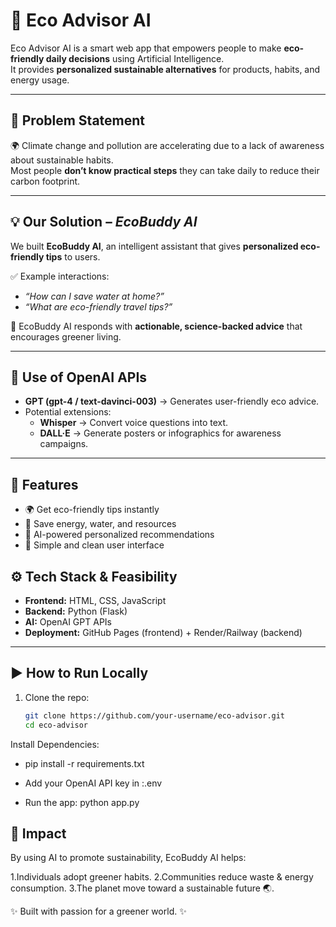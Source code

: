 # 🌱 Eco Advisor AI

Eco Advisor AI is a smart web app that empowers people to make **eco-friendly daily decisions** using Artificial Intelligence.  
It provides **personalized sustainable alternatives** for products, habits, and energy usage.  

---

## 📝 Problem Statement
🌍 Climate change and pollution are accelerating due to a lack of awareness about sustainable habits.  
Most people **don’t know practical steps** they can take daily to reduce their carbon footprint.  

---

## 💡 Our Solution – *EcoBuddy AI*
We built **EcoBuddy AI**, an intelligent assistant that gives **personalized eco-friendly tips** to users.  

✅ Example interactions:  
- *“How can I save water at home?”*  
- *“What are eco-friendly travel tips?”*  

💬 EcoBuddy AI responds with **actionable, science-backed advice** that encourages greener living.  

---

## 🤖 Use of OpenAI APIs
- **GPT (gpt-4 / text-davinci-003)** → Generates user-friendly eco advice.  
- Potential extensions:  
  - **Whisper** → Convert voice questions into text.  
  - **DALL·E** → Generate posters or infographics for awareness campaigns.  

---

## 🚀 Features
- 🌍 Get eco-friendly tips instantly  
- 🔋 Save energy, water, and resources  
- 🧠 AI-powered personalized recommendations  
- 📱 Simple and clean user interface  

## ⚙️ Tech Stack & Feasibility
- **Frontend:** HTML, CSS, JavaScript  
- **Backend:** Python (Flask)  
- **AI:** OpenAI GPT APIs  
- **Deployment:** GitHub Pages (frontend) + Render/Railway (backend)  



---

## ▶️ How to Run Locally
1. Clone the repo:
   ```bash
   git clone https://github.com/your-username/eco-advisor.git
   cd eco-advisor


Install Dependencies:
- pip install -r requirements.txt

- Add your OpenAI API key in :.env

- Run the app:
 python app.py


## 🎯 Impact

By using AI to promote sustainability, EcoBuddy AI helps:

1.Individuals adopt greener habits.
2.Communities reduce waste & energy consumption.
3.The planet move toward a sustainable future 🌏.



✨ Built with passion for a greener world. ✨
